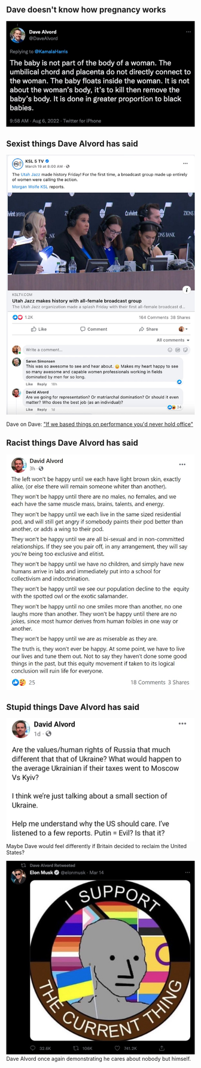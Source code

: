 ## Dave doesn't know how pregnancy works
![davehateswomen2](/docs/assets/img/dave_hates_women_2.jpg)


## Sexist things Dave Alvord has said
![davehateswomen](/docs/assets/img/dave_hates_women.jpg)

Dave on Dave: ["If we based things on performance you'd never hold office"](https://twitter.com/NateForUtah/status/1505560480990969863/photo/1)


## Racist things Dave Alvord has said

![racism](/docs/assets/img/dave_alvord_is_a_racist.jpg)

## Stupid things Dave Alvord has said
![davelovesputin](/docs/assets/img/dave_alvord_loves_putin.jpg)
Maybe Dave would feel differently if Britain decided to reclaim the United States?

![daveisanedgelord](/docs/assets/img/dave_is_an_edgelord.jpg)
Dave Alvord once again demonstrating he cares about nobody but himself.